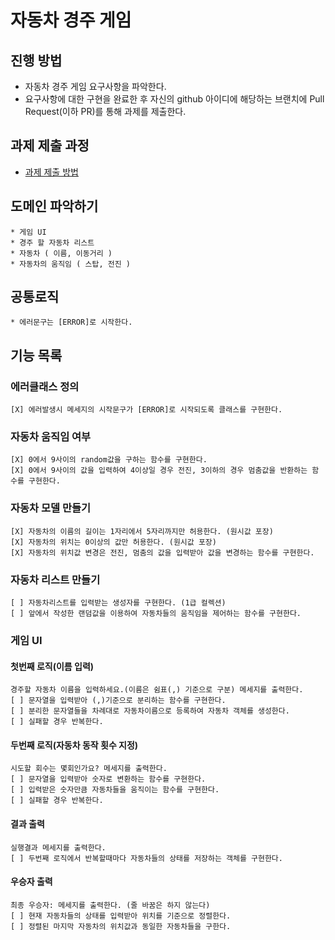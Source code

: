 # 자동차 경주 게임
## 진행 방법
* 자동차 경주 게임 요구사항을 파악한다.
* 요구사항에 대한 구현을 완료한 후 자신의 github 아이디에 해당하는 브랜치에 Pull Request(이하 PR)를 통해 과제를 제출한다.

## 과제 제출 과정
* [과제 제출 방법](https://github.com/next-step/nextstep-docs/tree/master/precourse)

## 도메인 파악하기
    * 게임 UI 
    * 경주 할 자동차 리스트
    * 자동차 ( 이름, 이동거리 )
    * 자동차의 움직임 ( 스탑, 전진 )

## 공통로직
    * 에러문구는 [ERROR]로 시작한다.

## 기능 목록
### 에러클래스 정의
    [X] 에러발생시 메세지의 시작문구가 [ERROR]로 시작되도록 클래스를 구현한다.
 
### 자동차 움직임 여부
    [X] 0에서 9사이의 random값을 구하는 함수를 구현한다.
    [X] 0에서 9사이의 값을 입력하여 4이상일 경우 전진, 3이하의 경우 멈춤값을 반환하는 함수를 구현한다.

### 자동차 모델 만들기
    [X] 자동차의 이름의 길이는 1자리에서 5자리까지만 허용한다. (원시값 포장)
    [X] 자동차의 위치는 0이상의 값만 허용한다. (원시값 포장)
    [X] 자동차의 위치값 변경은 전진, 멈춤의 값을 입력받아 값을 변경하는 함수를 구현한다.  

### 자동차 리스트 만들기
    [ ] 자동차리스트를 입력받는 생성자를 구현한다. (1급 컬렉션)
    [ ] 앞에서 작성한 랜덤값을 이용하여 자동차들의 움직임을 제어하는 함수를 구현한다.

### 게임 UI 
#### 첫번째 로직(이름 입력)
    경주할 자동차 이름을 입력하세요.(이름은 쉼표(,) 기준으로 구분) 메세지를 출력한다.
    [ ] 문자열을 입력받아 (,)기준으로 분리하는 함수를 구현한다.
    [ ] 분리한 문자열들을 차례대로 자동차이름으로 등록하여 자동차 객체를 생성한다.
    [ ] 실패할 경우 반복한다.

#### 두번째 로직(자동차 동작 횟수 지정)
    시도할 회수는 몇회인가요? 메세지를 출력한다.
    [ ] 문자열을 입력받아 숫자로 변환하는 함수를 구현한다.
    [ ] 입력받은 숫자만큼 자동차들을 움직이는 함수를 구현한다. 
    [ ] 실패할 경우 반복한다.
    
#### 결과 출력
    실행결과 메세지를 출력한다.
    [ ] 두번째 로직에서 반복할때마다 자동차들의 상태를 저장하는 객체를 구현한다.
    
#### 우승자 출력
    최종 우승자: 메세지를 출력한다. (줄 바꿈은 하지 않는다)
    [ ] 현재 자동차들의 상태를 입력받아 위치를 기준으로 정렬한다.
    [ ] 정렬된 마지막 자동차의 위치값과 동일한 자동차들을 구한다.  
